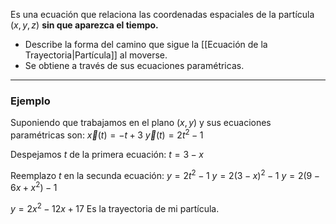 Es una ecuación que relaciona las coordenadas espaciales de la partícula $(x,y,z)$ **sin que aparezca el tiempo.**

- Describe la forma del camino que sigue la [[Ecuación de la Trayectoria|Partícula]] al moverse.
- Se obtiene a través de sus ecuaciones paramétricas.

---
### Ejemplo
Suponiendo que trabajamos en el plano $(x, y)$ y sus ecuaciones paramétricas son:
$\vec{x}(t)=-t+3$               $\vec{y}(t)=2t{^2}-1$

Despejamos $t$ de la primera ecuación:
$t=3-x$

Reemplazo $t$ en la secunda ecuación:
$y=2t{^2}-1$
$y=2(3-x){^2}-1$
$y=2(9-6x+x{^2})-1$

$y=2x{^2}-12x +17$ Es la trayectoria de mi partícula.

